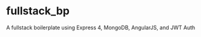fullstack_bp
============

A fullstack boilerplate using Express 4, MongoDB, AngularJS, and JWT Auth
